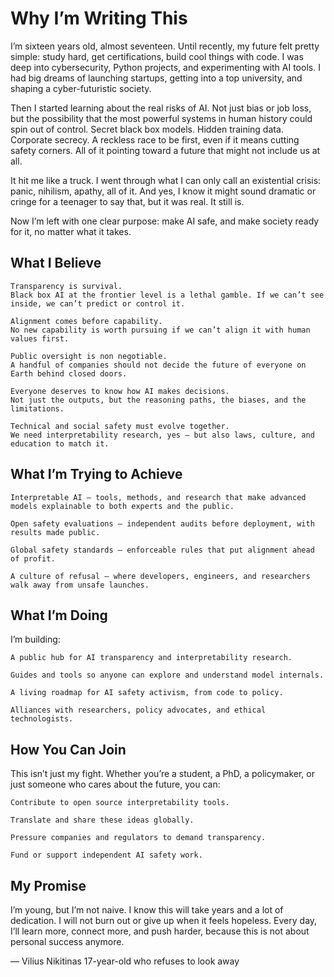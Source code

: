 # Why I’m Writing This

I’m sixteen years old, almost seventeen.
Until recently, my future felt pretty simple: study hard, get certifications, build cool things with code.
I was deep into cybersecurity, Python projects, and experimenting with AI tools. 
I had big dreams of launching startups, getting into a top university, and shaping a cyber-futuristic society.

Then I started learning about the real risks of AI.
Not just bias or job loss, but the possibility that the most powerful systems in human history could spin out of control.
Secret black box models. Hidden training data. Corporate secrecy. 
A reckless race to be first, even if it means cutting safety corners. 
All of it pointing toward a future that might not include us at all.

It hit me like a truck.
I went through what I can only call an existential crisis: panic, nihilism, apathy, all of it. 
And yes, I know it might sound dramatic or cringe for a teenager to say that, but it was real. 
It still is.

Now I’m left with one clear purpose: make AI safe, and make society ready for it, no matter what it takes.

## What I Believe

    Transparency is survival.
    Black box AI at the frontier level is a lethal gamble. If we can’t see inside, we can’t predict or control it.

    Alignment comes before capability.
    No new capability is worth pursuing if we can’t align it with human values first.

    Public oversight is non negotiable.
    A handful of companies should not decide the future of everyone on Earth behind closed doors.

    Everyone deserves to know how AI makes decisions.
    Not just the outputs, but the reasoning paths, the biases, and the limitations.

    Technical and social safety must evolve together.
    We need interpretability research, yes — but also laws, culture, and education to match it.

## What I’m Trying to Achieve

    Interpretable AI — tools, methods, and research that make advanced models explainable to both experts and the public.

    Open safety evaluations — independent audits before deployment, with results made public.

    Global safety standards — enforceable rules that put alignment ahead of profit.

    A culture of refusal — where developers, engineers, and researchers walk away from unsafe launches.

## What I’m Doing

I’m building:

    A public hub for AI transparency and interpretability research.

    Guides and tools so anyone can explore and understand model internals.

    A living roadmap for AI safety activism, from code to policy.

    Alliances with researchers, policy advocates, and ethical technologists.

## How You Can Join

This isn’t just my fight.
Whether you’re a student, a PhD, a policymaker, or just someone who cares about the future, you can:

    Contribute to open source interpretability tools.

    Translate and share these ideas globally.

    Pressure companies and regulators to demand transparency.

    Fund or support independent AI safety work.

## **My Promise**

I’m young, but I’m not naive.
I know this will take years and a lot of dedication.
I will not burn out or give up when it feels hopeless.
Every day, I’ll learn more, connect more, and push harder, because this is not about personal success anymore.

— Vilius Nikitinas
17-year-old who refuses to look away
